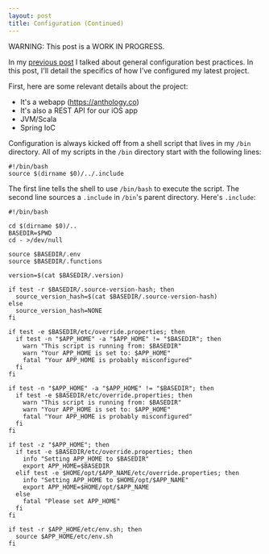 ```yaml
---
layout: post
title: Configuration (Continued)
---
```


WARNING: This post is a WORK IN PROGRESS.

In my [previous post](/2016/01/25/configuration/) I talked about general configuration best practices. In this post, I'll detail the specifics of how I've configured my latest project.

First, here are some relevant details about the project:

* It's a webapp (https://anthology.co)
* It's also a REST API for our iOS app
* JVM/Scala
* Spring IoC

Configuration is always kicked off from a shell script that lives in my `/bin` directory. All of my scripts in the `/bin` directory start with the following lines:

```
#!/bin/bash
source $(dirname $0)/../.include
```

The first line tells the shell to use `/bin/bash` to execute the script. The second line sources a `.include` in `/bin`'s parent directory. Here's `.include`:

```
#!/bin/bash

cd $(dirname $0)/..
BASEDIR=$PWD
cd - >/dev/null

source $BASEDIR/.env
source $BASEDIR/.functions

version=$(cat $BASEDIR/.version)

if test -r $BASEDIR/.source-version-hash; then
  source_version_hash=$(cat $BASEDIR/.source-version-hash)
else
  source_version_hash=NONE
fi

if test -e $BASEDIR/etc/override.properties; then
  if test -n "$APP_HOME" -a "$APP_HOME" != "$BASEDIR"; then
    warn "This script is running from: $BASEDIR"
    warn "Your APP_HOME is set to: $APP_HOME"
    fatal "Your APP_HOME is probably misconfigured"
  fi
fi

if test -n "$APP_HOME" -a "$APP_HOME" != "$BASEDIR"; then
  if test -e $BASEDIR/etc/override.properties; then
    warn "This script is running from: $BASEDIR"
    warn "Your APP_HOME is set to: $APP_HOME"
    fatal "Your APP_HOME is probably misconfigured"
  fi
fi

if test -z "$APP_HOME"; then
  if test -e $BASEDIR/etc/override.properties; then
    info "Setting APP_HOME to $BASEDIR"
    export APP_HOME=$BASEDIR
  elif test -e $HOME/opt/$APP_NAME/etc/override.properties; then
    info "Setting APP_HOME to $HOME/opt/$APP_NAME"
    export APP_HOME=$HOME/opt/$APP_NAME
  else
    fatal "Please set APP_HOME"
  fi
fi

if test -r $APP_HOME/etc/env.sh; then
  source $APP_HOME/etc/env.sh
fi
```
